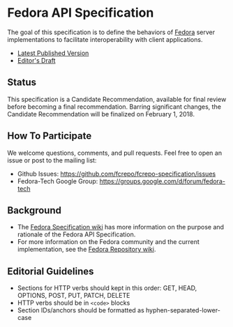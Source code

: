 # Fedora API Specification

The goal of this specification is to define the behaviors of [Fedora](http://fedorarepository.org/) server
implementations to facilitate interoperability with client applications.

* [Latest Published Version](https://fedora.info/spec/)
* [Editor's Draft](https://fcrepo.github.io/fcrepo-specification/)


## Status

This specification is a Candidate Recommendation, available for final review before becoming a final recommendation.
Barring significant changes, the Candidate Recommendation will be finalized on February 1, 2018.


## How To Participate

We welcome questions, comments, and pull requests.  Feel free to open an issue or post to the mailing list:

* Github Issues: https://github.com/fcrepo/fcrepo-specification/issues
* Fedora-Tech Google Group: https://groups.google.com/d/forum/fedora-tech


## Background

* The [Fedora Specification wiki](https://wiki.duraspace.org/display/FEDORAAPI/Fedora+Specification) has more
  information on the purpose and rationale of the Fedora API Specification.
* For more information on the Fedora community and the current implementation, see the [Fedora Repository
  wiki](https://wiki.duraspace.org/display/FF/Fedora+Repository+Home).


## Editorial Guidelines

* Sections for HTTP verbs should kept in this order: GET, HEAD, OPTIONS, POST, PUT, PATCH, DELETE
* HTTP verbs should be in `<code>` blocks
* Section IDs/anchors should be formatted as hyphen-separated-lower-case
